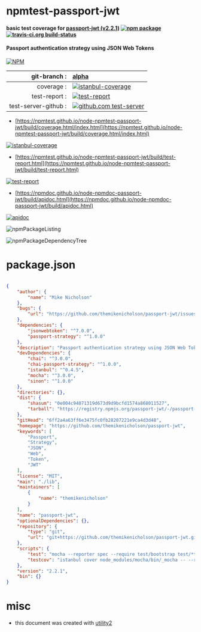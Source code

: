 # npmtest-passport-jwt

#### basic test coverage for  [passport-jwt (v2.2.1)](https://github.com/themikenicholson/passport-jwt)  [![npm package](https://img.shields.io/npm/v/npmtest-passport-jwt.svg?style=flat-square)](https://www.npmjs.org/package/npmtest-passport-jwt) [![travis-ci.org build-status](https://api.travis-ci.org/npmtest/node-npmtest-passport-jwt.svg)](https://travis-ci.org/npmtest/node-npmtest-passport-jwt)

#### Passport authentication strategy using JSON Web Tokens

[![NPM](https://nodei.co/npm/passport-jwt.png?downloads=true&downloadRank=true&stars=true)](https://www.npmjs.com/package/passport-jwt)

| git-branch : | [alpha](https://github.com/npmtest/node-npmtest-passport-jwt/tree/alpha)|
|--:|:--|
| coverage : | [![istanbul-coverage](https://npmtest.github.io/node-npmtest-passport-jwt/build/coverage.badge.svg)](https://npmtest.github.io/node-npmtest-passport-jwt/build/coverage.html/index.html)|
| test-report : | [![test-report](https://npmtest.github.io/node-npmtest-passport-jwt/build/test-report.badge.svg)](https://npmtest.github.io/node-npmtest-passport-jwt/build/test-report.html)|
| test-server-github : | [![github.com test-server](https://npmtest.github.io/node-npmtest-passport-jwt/GitHub-Mark-32px.png)](https://npmtest.github.io/node-npmtest-passport-jwt/build/app/index.html) | | build-artifacts : | [![build-artifacts](https://npmtest.github.io/node-npmtest-passport-jwt/glyphicons_144_folder_open.png)](https://github.com/npmtest/node-npmtest-passport-jwt/tree/gh-pages/build)|

- [https://npmtest.github.io/node-npmtest-passport-jwt/build/coverage.html/index.html](https://npmtest.github.io/node-npmtest-passport-jwt/build/coverage.html/index.html)

[![istanbul-coverage](https://npmtest.github.io/node-npmtest-passport-jwt/build/screenCapture.buildCi.browser.%252Ftmp%252Fbuild%252Fcoverage.lib.html.png)](https://npmtest.github.io/node-npmtest-passport-jwt/build/coverage.html/index.html)

- [https://npmtest.github.io/node-npmtest-passport-jwt/build/test-report.html](https://npmtest.github.io/node-npmtest-passport-jwt/build/test-report.html)

[![test-report](https://npmtest.github.io/node-npmtest-passport-jwt/build/screenCapture.buildCi.browser.%252Ftmp%252Fbuild%252Ftest-report.html.png)](https://npmtest.github.io/node-npmtest-passport-jwt/build/test-report.html)

- [https://npmdoc.github.io/node-npmdoc-passport-jwt/build/apidoc.html](https://npmdoc.github.io/node-npmdoc-passport-jwt/build/apidoc.html)

[![apidoc](https://npmdoc.github.io/node-npmdoc-passport-jwt/build/screenCapture.buildCi.browser.%252Ftmp%252Fbuild%252Fapidoc.html.png)](https://npmdoc.github.io/node-npmdoc-passport-jwt/build/apidoc.html)

![npmPackageListing](https://npmtest.github.io/node-npmtest-passport-jwt/build/screenCapture.npmPackageListing.svg)

![npmPackageDependencyTree](https://npmtest.github.io/node-npmtest-passport-jwt/build/screenCapture.npmPackageDependencyTree.svg)



# package.json

```json

{
    "author": {
        "name": "Mike Nicholson"
    },
    "bugs": {
        "url": "https://github.com/themikenicholson/passport-jwt/issues"
    },
    "dependencies": {
        "jsonwebtoken": "^7.0.0",
        "passport-strategy": "^1.0.0"
    },
    "description": "Passport authentication strategy using JSON Web Tokens",
    "devDependencies": {
        "chai": "^3.0.0",
        "chai-passport-strategy": "^1.0.0",
        "istanbul": "^0.4.5",
        "mocha": "^3.0.0",
        "sinon": "^1.0.0"
    },
    "directories": {},
    "dist": {
        "shasum": "0e004c94071319d673d9d9bcfd1574a868011527",
        "tarball": "https://registry.npmjs.org/passport-jwt/-/passport-jwt-2.2.1.tgz"
    },
    "gitHead": "6ff2a4a63ff6e3475fc0fb28207221e9ca4d3d48",
    "homepage": "https://github.com/themikenicholson/passport-jwt",
    "keywords": [
        "Passport",
        "Strategy",
        "JSON",
        "Web",
        "Token",
        "JWT"
    ],
    "license": "MIT",
    "main": "./lib",
    "maintainers": [
        {
            "name": "themikenicholson"
        }
    ],
    "name": "passport-jwt",
    "optionalDependencies": {},
    "repository": {
        "type": "git",
        "url": "git+https://github.com/themikenicholson/passport-jwt.git"
    },
    "scripts": {
        "test": "mocha --reporter spec --require test/bootstrap test/*test.js",
        "testcov": "istanbul cover node_modules/mocha/bin/_mocha -- --reporter spec --require test/bootstrap test/*test.js"
    },
    "version": "2.2.1",
    "bin": {}
}
```



# misc
- this document was created with [utility2](https://github.com/kaizhu256/node-utility2)
